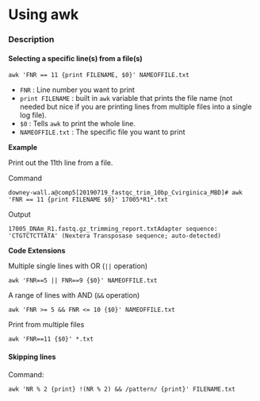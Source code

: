 # Using awk

### Description


#### Selecting a specific line(s) from a file(s)

```awk 'FNR == 11 {print FILENAME, $0}' NAMEOFFILE.txt```

* `FNR` : Line number you want to print
* `print FILENAME` : built in `awk` variable that prints the file name (not needed but nice if you are printing lines from multiple files into a single log file).
* `$0` : Tells `awk` to print the whole line.
* `NAMEOFFILE.txt` : The specific file you want to print

**Example**

Print out the 11th line from a file.

Command
```
downey-wall.a@comp5[20190719_fastqc_trim_10bp_Cvirginica_MBD]# awk 'FNR == 11 {print FILENAME $0}' 17005*R1*.txt 
```
Output
```
17005_DNAm_R1.fastq.gz_trimming_report.txtAdapter sequence: 'CTGTCTCTTATA' (Nextera Transposase sequence; auto-detected)
```

**Code Extensions**

Multiple single lines with OR (`||` operation)
```
awk 'FNR==5 || FNR==9 {$0}' NAMEOFFILE.txt
```

A range of lines with AND (`&&` operation)
```
awk 'FNR >= 5 && FNR <= 10 {$0}' NAMEOFFILE.txt
```


Print from multiple files
```
awk 'FNR==11 {$0}' *.txt
```

#### Skipping lines 

Command:
```
awk 'NR % 2 {print} !(NR % 2) && /pattern/ {print}' FILENAME.txt
```
